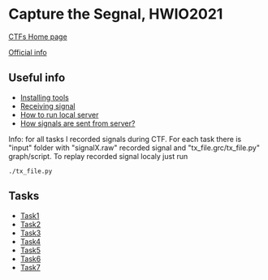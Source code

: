 # Capture the Segnal, HWIO2021


[CTFs Home page](https://hardwear.io/usa-2021/ctf.php)

[Official info](DESC.md)

## Useful info
 - [Installing tools](cts-tools.md)
 - [Receiving signal](cts-get-signal.md)
 - [How to run local server](cts-utils.md)
 - [How signals are sent from server?](cts-signals.md)


Info: for all tasks I recorded signals during CTF.
For each task there is "input" folder with "signalX.raw" recorded signal and "tx_file.grc/tx_file.py" graph/script.
To replay recorded signal localy just run
```
./tx_file.py
```

## Tasks
 - [Task1](task1.md)
 - [Task2](task2.md)
 - [Task3](task3.md)
 - [Task4](task4.md)
 - [Task5](task5.md)
 - [Task6](task6.md)
 - [Task7](task7.md)
